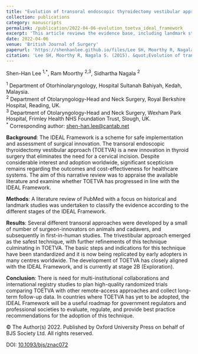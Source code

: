```yaml
---
title: "Evolution of transoral endoscopic thyroidectomy vestibular approach according to the IDEAL framework"
collection: publications
category: manuscripts
permalink: /publication/2022-04-06-evolution_toetva_ideal_framework
excerpt: 'This article reviews the evidence base, including landmark studies in the field of transoral endoscopic thyroid surgery vestibular approach (TOETVA), and assesses whether the evolution of TOETVA has aligned with the IDEAL framework, a scheme for safe implementation and assessment of surgical innovation.'
date: 2022-04-06
venue: 'British Journal of Surgery'
paperurl: 'https://shenhanlee.github.io/files/Lee SH, Moorthy R, Nagala S_British Journal of Surgery_2022.pdf'
citation: 'Lee SH, Moorthy R, Nagala S. (2015). &quot;Evolution of transoral endoscopic thyroidectomy vestibular approach according to the IDEAL framework.&quot; <i>British Journal of Surgery</i>. 109(6):497-502.'  
---
```


Shen-Han Lee <sup>1,*</sup>, Ram Moorthy <sup>2,3</sup>, Sidhartha Nagala <sup>2</sup>  

<sup>1</sup> Department of Otorhinolaryngology, Hospital Sultanah Bahiyah, Kedah, Malaysia.  
<sup>2</sup> Department of Otolaryngology-Head and Neck Surgery, Royal Berkshire Hospital, Reading, UK.  
<sup>3</sup> Department of Otolaryngology-Head and Neck Surgery, Wexham Park Hospital, Frimley Health NHS Foundation Trust, Slough, UK.  
<sup>*</sup> Corresponding author: [shen-han.lee@cantab.net](mailto:shen-han.lee@cantab.net)  

<b>Background</b>: The IDEAL Framework is a scheme for safe implementation and assessment of surgical innovation. The transoral endoscopic thyroidectomy vestibular approach (TOETVA) is a new innovation in thyroid surgery that eliminates the need for a cervical incision. Despite considerable interest and adoption worldwide, significant scepticism remains regarding the outcomes and cost-effectiveness for healthcare systems. The aim of this narrative review was to appraise the available literature and examine whether TOETVA has progressed in line with the IDEAL Framework.  

<b>Methods</b>: A literature review of PubMed with a focus on historical and landmark studies was undertaken to classify the evidence according to the different stages of the IDEAL Framework.  

<b>Results</b>: Several different transoral approaches were developed by a small of number of surgeon-innovators on animals and cadavers, and subsequently in first-in-human studies. The trivestibular approach emerged as the safest technique, with further refinements of this technique culminating in TOETVA. The basic steps and indications for this technique have been standardized and it is now being replicated by early adopters in many centres worldwide. The development of TOETVA has closely aligned with the IDEAL Framework, and is currently at stage 2B (Exploration).  

<b>Conclusion</b>: There is need for multi-institutional collaborations and international registry studies to plan high-quality randomized trials comparing TOETVA with other remote-access approaches and collect long-term follow-up data. In countries where TOETVA has yet to be adopted, the IDEAL Framework will be a useful roadmap for government regulators and professional societies to evaluate, regulate, and provide best practice recommendations for the adoption of this technique.  

© The Author(s) 2022. Published by Oxford University Press on behalf of BJS Society Ltd. All rights reserved.

DOI: [10.1093/bjs/znac072](https://doi.org/10.1093/bjs/znac072)  
